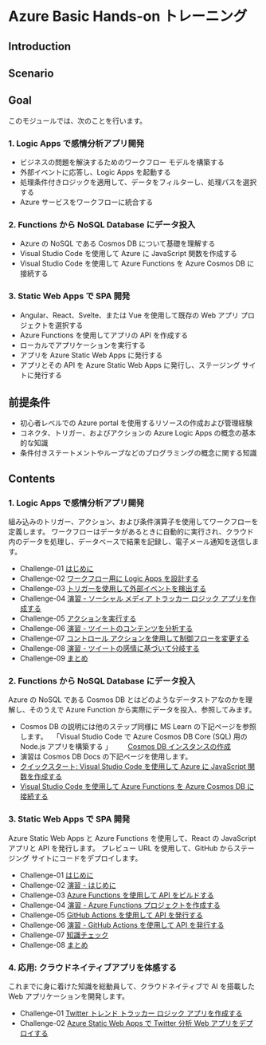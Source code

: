 # Azure Basic Hands-on トレーニング 

## Introduction

## Scenario

## Goal
このモジュールでは、次のことを行います。
### 1. Logic Apps で感情分析アプリ開発
- ビジネスの問題を解決するためのワークフロー モデルを構築する
- 外部イベントに応答し、Logic Apps を起動する
- 処理条件付きロジックを適用して、データをフィルターし、処理パスを選択する
- Azure サービスをワークフローに統合する

### 2. Functions から NoSQL Database にデータ投入
- Azure の NoSQL である Cosmos DB について基礎を理解する
- Visual Studio Code を使用して Azure に JavaScript 関数を作成する
- Visual Studio Code を使用して Azure Functions を Azure Cosmos DB に接続する

### 3. Static Web Apps で SPA 開発
- Angular、React、Svelte、または Vue を使用して既存の Web アプリ プロジェクトを選択する
- Azure Functions を使用してアプリの API を作成する
- ローカルでアプリケーションを実行する
- アプリを Azure Static Web Apps に発行する
- アプリとその API を Azure Static Web Apps に発行し、ステージング サイトに発行する


## 前提条件
 - 初心者レベルでの Azure portal を使用するリソースの作成および管理経験
 - コネクタ、トリガー、およびアクションの Azure Logic Apps の概念の基本的な知識
 - 条件付きステートメントやループなどのプログラミングの概念に関する知識

## Contents
### 1. Logic Apps で感情分析アプリ開発
組み込みのトリガー、アクション、および条件演算子を使用してワークフローを定義します。 ワークフローはデータがあるときに自動的に実行され、クラウド内のデータを処理し、データベースで結果を記録し、電子メール通知を送信します。

 - Challenge-01 [はじめに](https://learn.microsoft.com/training/modules/route-and-process-data-logic-apps/1-introduction)
 - Challenge-02 [ワークフロー用に Logic Apps を設計する](https://learn.microsoft.com/training/modules/route-and-process-data-logic-apps/2-design-logic-apps-for-your-workflows)
 - Challenge-03 [トリガーを使用して外部イベントを検出する](https://learn.microsoft.com/training/modules/route-and-process-data-logic-apps/3-detect-external-event-using-trigger)
 - Challenge-04 [演習 - ソーシャル メディア トラッカー ロジック アプリを作成する](./1-4-ex-create-social-media-tracker.md)
 - Challenge-05 [アクションを実行する](https://learn.microsoft.com/training/modules/route-and-process-data-logic-apps/5-execute-an-action)
 - Challenge-06 [演習 - ツイートのコンテンツを分析する](./1-6-ex-analyze-content-of-tweet.md)
 - Challenge-07 [コントロール アクションを使用して制御フローを変更する](https://learn.microsoft.com/training/modules/route-and-process-data-logic-apps/7-alter-control-flow-using-control-action)
 - Challenge-08 [演習 - ツイートの感情に基づいて分岐する](./1-8-ex-branch-based-on-tweet-sentiment.md)
 - Challenge-09 [まとめ](https://learn.microsoft.com/training/modules/route-and-process-data-logic-apps/9-summary)

### 2. Functions から NoSQL Database にデータ投入
Azure の NoSQL である Cosmos DB とはどのようなデータストアなのかを理解し、そのうえで Azure Function から実際にデータを投入、参照してみます。
 - Cosmos DB の説明には他のステップ同様に MS Learn の下記ページを参照します。
 　「Visual Studio Code で Azure Cosmos DB Core (SQL) 用の Node.js アプリを構築する 」
　　[Cosmos DB インスタンスの作成](https://learn.microsoft.com/ja-jp/training/modules/build-node-cosmos-app-vscode/2-create-cosmosdb-instance)
 - 演習は Cosmos DB Docs の下記ページを使用します。
 - [クイックスタート: Visual Studio Code を使用して Azure に JavaScript 関数を作成する](https://learn.microsoft.com/ja-jp/azure/azure-functions/create-first-function-vs-code-node)
 - [Visual Studio Code を使用して Azure Functions を Azure Cosmos DB に接続する](https://learn.microsoft.com/ja-jp/azure/azure-functions/functions-add-output-binding-cosmos-db-vs-code?pivots=programming-language-javascript&tabs=in-process)

### 3. Static Web Apps で SPA 開発
Azure Static Web Apps と Azure Functions を使用して、React の JavaScript アプリと API を発行します。 プレビュー URL を使用して、GitHub からステージング サイトにコードをデプロイします。

 - Challenge-01 [はじめに](https://learn.microsoft.com/ja-jp/training/modules/publish-static-web-app-api-preview-url/1-introduction?pivots=react)
 - Challenge-02 [演習 - はじめに](./3-2-exercise-get-started.md)
 - Challenge-03 [Azure Functions を使用して API をビルドする](https://learn.microsoft.com/ja-jp/training/modules/publish-static-web-app-api-preview-url/3-build-api)
 - Challenge-04 [演習 - Azure Functions プロジェクトを作成する](./3-4-exercise-function-app.md)
 - Challenge-05 [GitHub Actions を使用して API を発行する](https://learn.microsoft.com/ja-jp/training/modules/publish-static-web-app-api-preview-url/5-action?pivots=react)
 - Challenge-06 [演習 - GitHub Actions を使用して API を発行する](./3-6-exercise-action.md)
 - Challenge-07 [知識チェック](https://learn.microsoft.com/ja-jp/training/modules/publish-static-web-app-api-preview-url/7-knowledge-check)
 - Challenge-08 [まとめ](https://learn.microsoft.com/ja-jp/training/modules/publish-static-web-app-api-preview-url/8-summary)

### 4. 応用: クラウドネイティブアプリを体感する
これまでに身に着けた知識を総動員して、クラウドネイティブで AI を搭載した Web アプリケーションを開発します。

 - Challenge-01 [Twitter トレンド トラッカー ロジック アプリを作成する](./4-1-ex-create-social-media-tracker.md)
 - Challenge-02 [Azure Static Web Apps で Twitter 分析 Web アプリをデプロイする](./4-2-ex-deploy-static-web-app-api.md)

